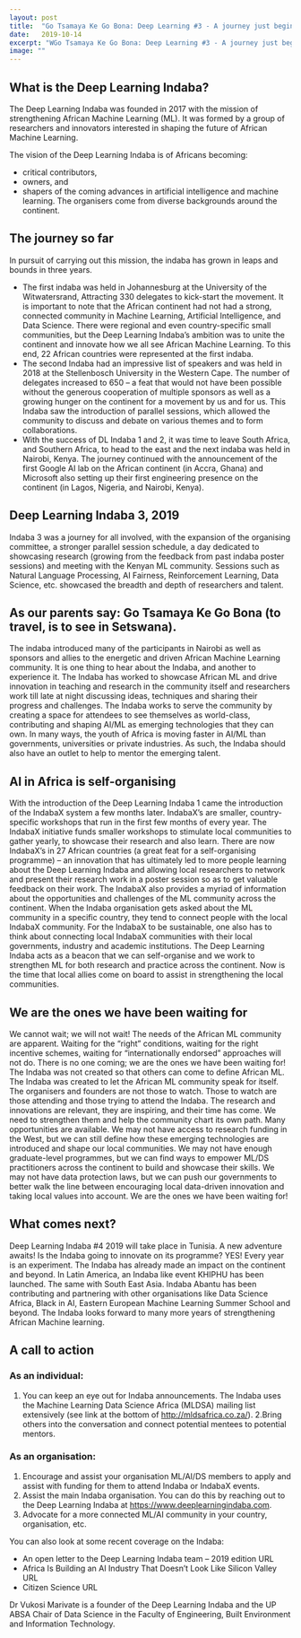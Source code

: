 ```yaml
---
layout: post
title:  "Go Tsamaya Ke Go Bona: Deep Learning #3 - A journey just beginning."
date:   2019-10-14
excerpt: "WGo Tsamaya Ke Go Bona: Deep Learning #3 - A journey just beginning. By Vukosi Marivate"
image: ""
---
```

## What is the Deep Learning Indaba?

The Deep Learning Indaba was founded in 2017 with the mission of strengthening African Machine Learning (ML). It was formed by a group of researchers and innovators interested in shaping the future of African Machine Learning.

The vision of the Deep Learning Indaba is of Africans becoming:

* critical contributors,
* owners, and
* shapers
of the coming advances in artificial intelligence and machine learning. The organisers come from diverse backgrounds around the continent.

## The journey so far
In pursuit of carrying out this mission, the indaba has grown in leaps and bounds in three years.

* The first indaba was held in Johannesburg at the University of the Witwatersrand, Attracting 330 delegates to kick-start the movement. It is important to note that the African continent had not had a strong, connected community in Machine Learning, Artificial Intelligence, and Data Science. There were regional and even country-specific small communities, but the Deep Learning Indaba’s ambition was to unite the continent and innovate how we all see African Machine Learning. To this end, 22 African countries were represented at the first indaba.
* The second Indaba had an impressive list of speakers and was held in 2018 at the Stellenbosch University in the Western Cape. The number of delegates increased to 650 – a feat that would not have been possible without the generous cooperation of multiple sponsors as well as a growing hunger on the continent for a movement by us and for us. This Indaba saw the introduction of parallel sessions, which allowed the community to discuss and debate on various themes and to form collaborations. 
* With the success of DL Indaba 1 and 2, it was time to leave South Africa, and Southern Africa, to head to the east and the next indaba was held in Nairobi, Kenya. The journey continued with the announcement of the first Google AI lab on the African continent (in Accra, Ghana) and Microsoft also setting up their first engineering presence on the continent (in Lagos, Nigeria, and Nairobi, Kenya).

## Deep Learning Indaba 3, 2019
Indaba 3 was a journey for all involved, with the expansion of the organising committee, a stronger parallel session schedule, a day dedicated to showcasing research (growing from the feedback from past indaba poster sessions) and meeting with the Kenyan ML community. Sessions such as Natural Language Processing, AI Fairness, Reinforcement Learning, Data Science, etc. showcased the breadth and depth of researchers and talent.

## As our parents say: Go Tsamaya Ke Go Bona (to travel, is to see in Setswana).
The indaba introduced many of the participants in Nairobi as well as sponsors and allies to the energetic and driven African Machine Learning community. It is one thing to hear about the Indaba, and another to experience it. The Indaba has worked to showcase African ML and drive innovation in teaching and research in the community itself and researchers work till late at night discussing ideas, techniques and sharing their progress and challenges. The Indaba works to serve the community by creating a space for attendees to see themselves as world-class, contributing and shaping AI/ML as emerging technologies that they can own. In many ways, the youth of Africa is moving faster in AI/ML than governments, universities or private industries. As such, the Indaba should also have an outlet to help to mentor the emerging talent.

## AI in Africa is self-organising
With the introduction of the Deep Learning Indaba 1 came the introduction of the IndabaX system a few months later. IndabaX’s are smaller, country-specific workshops that run in the first few months of every year. The IndabaX initiative funds smaller workshops to stimulate local communities to gather yearly, to showcase their research and also learn. There are now IndabaX’s in 27 African countries (a great feat for a self-organising programme) – an innovation that has ultimately led to more people learning about the Deep Learning Indaba and allowing local researchers to network and present their research work in a poster session so as to get valuable feedback on their work. The IndabaX also provides a myriad of information about the opportunities and challenges of the ML community across the continent. When the Indaba organisation gets asked about the ML community in a specific country, they tend to connect people with the local IndabaX community. For the IndabaX to be sustainable, one also has to think about connecting local IndabaX communities with their local governments, industry and academic institutions. The Deep Learning Indaba acts as a beacon that we can self-organise and we work to strengthen ML for both research and practice across the continent. Now is the time that local allies come on board to assist in strengthening the local communities.

## We are the ones we have been waiting for
We cannot wait; we will not wait! The needs of the African ML community are apparent. Waiting for the “right” conditions, waiting for the right incentive schemes, waiting for “internationally endorsed” approaches will not do. There is no one coming; we are the ones we have been waiting for! The Indaba was not created so that others can come to define African ML. The Indaba was created to let the African ML community speak for itself. The organisers and founders are not those to watch. Those to watch are those attending and those trying to attend the Indaba. The research and innovations are relevant, they are inspiring, and their time has come. We need to strengthen them and help the community chart its own path. Many opportunities are available. We may not have access to research funding in the West, but we can still define how these emerging technologies are introduced and shape our local communities. We may not have enough graduate-level programmes, but we can find ways to empower ML/DS practitioners across the continent to build and showcase their skills. We may not have data protection laws, but we can push our governments to better walk the line between encouraging local data-driven innovation and taking local values into account. We are the ones we have been waiting for!

## What comes next?
Deep Learning Indaba #4 2019 will take place in Tunisia. A new adventure awaits! Is the Indaba going to innovate on its programme? YES! Every year is an experiment. The Indaba has already made an impact on the continent and beyond. In Latin America, an Indaba like event KHIPHU has been launched. The same with South East Asia. Indaba Abantu has been contributing and partnering with other organisations like Data Science Africa, Black in AI, Eastern European Machine Learning Summer School and beyond. The Indaba looks forward to many more years of strengthening African Machine learning.

## A call to action
### As an individual:

1. You can keep an eye out for Indaba announcements. The Indaba uses the Machine Learning Data Science Africa (MLDSA) mailing list extensively (see link at the bottom of http://mldsafrica.co.za/).
2.Bring others into the conversation and connect potential mentees to potential mentors.

### As an organisation:

1. Encourage and assist your organisation ML/AI/DS members to apply and assist with funding for them to attend Indaba or IndabaX events.
2. Assist the main Indaba organisation. You can do this by reaching out to the Deep Learning Indaba at https://www.deeplearningindaba.com.
3. Advocate for a more connected ML/AI community in your country, organisation, etc.

You can also look at some recent coverage on the Indaba:

* An open letter to the Deep Learning Indaba team – 2019 edition URL
* Africa Is Building an AI Industry That Doesn’t Look Like Silicon Valley URL
* Citizen Science URL

Dr Vukosi Marivate is a founder of the Deep Learning Indaba and the UP ABSA Chair of Data Science in the Faculty of Engineering, Built Environment and Information Technology.

